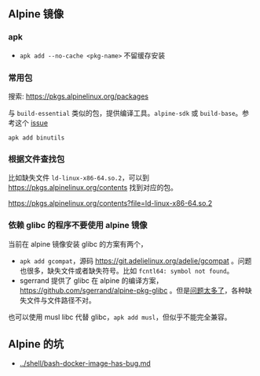 ## Alpine 镜像

### apk

- `apk add --no-cache <pkg-name>` 不留缓存安装

### 常用包

搜索: https://pkgs.alpinelinux.org/packages

与 `build-essential` 类似的包，提供编译工具。`alpine-sdk` 或 `build-base`。参考这个 [issue](https://github.com/gliderlabs/docker-alpine/issues/24)

`apk add binutils`

### 根据文件查找包

比如缺失文件 `ld-linux-x86-64.so.2`，可以到 https://pkgs.alpinelinux.org/contents 找到对应的包。

https://pkgs.alpinelinux.org/contents?file=ld-linux-x86-64.so.2

### 依赖 glibc 的程序不要使用 alpine 镜像

当前在 alpine 镜像安装 glibc 的方案有两个，

- `apk add gcompat`，源码 https://git.adelielinux.org/adelie/gcompat 。问题也很多，缺失文件或者缺失符号。比如 `fcntl64: symbol not found`。
- sgerrand 提供了 glibc 在 alpine 的编译方案，https://github.com/sgerrand/alpine-pkg-glibc 。但是[问题太多了](https://github.com/sgerrand/alpine-pkg-glibc/issues?q=is%3Aissue+is%3Aopen+sort%3Aupdated-desc)，各种缺失文件与文件路径不对。

也可以使用 musl libc 代替 glibc，`apk add musl`，但似乎不能完全兼容。

## Alpine 的坑

- [../shell/bash-docker-image-has-bug.md](../shell/bash-docker-image-has-bug.md)
